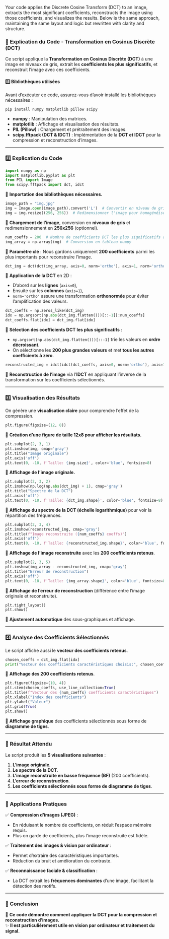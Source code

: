 Your code applies the Discrete Cosine Transform (DCT) to an image, extracts the most significant coefficients, reconstructs the image using those coefficients, and visualizes the results. Below is the same approach, maintaining the same layout and logic but rewritten with clarity and structure.

### **📌 Explication du Code - Transformation en Cosinus Discrète (DCT)**

Ce script applique la **Transformation en Cosinus Discrète (DCT)** à une image en niveaux de gris, extrait les **coefficients les plus significatifs**, et reconstruit l’image avec ces coefficients.

#### **1️⃣ Bibliothèques utilisées**

Avant d’exécuter ce code, assurez-vous d’avoir installé les bibliothèques nécessaires :

```bash
pip install numpy matplotlib pillow scipy
```

- **numpy** : Manipulation des matrices.
- **matplotlib** : Affichage et visualisation des résultats.
- **PIL (Pillow)** : Chargement et prétraitement des images.
- **scipy.fftpack (DCT & IDCT)** : Implémentation de la **DCT et IDCT** pour la compression et reconstruction d’images.

---

### **2️⃣ Explication du Code**

```python
import numpy as np
import matplotlib.pyplot as plt
from PIL import Image
from scipy.fftpack import dct, idct
```

📌 **Importation des bibliothèques nécessaires.**

```python
image_path = "img.jpg"
img = Image.open(image_path).convert('L')  # Convertir en niveau de gris
img = img.resize((256, 256))  # Redimensionner l'image pour homogénéiser les dimensions
```

📌 **Chargement de l’image**, conversion en **niveaux de gris** et redimensionnement en **256x256** (optionnel).

```python
num_coeffs = 200  # Nombre de coefficients DCT les plus significatifs à conserver
img_array = np.array(img)  # Conversion en tableau numpy
```

📌 **Paramètre clé** : Nous gardons uniquement **200 coefficients** parmi les plus importants pour reconstruire l’image.

```python
dct_img = dct(dct(img_array, axis=0, norm='ortho'), axis=1, norm='ortho')
```

📌 **Application de la DCT** en 2D :

- D’abord sur les **lignes** (`axis=0`),
- Ensuite sur les **colonnes** (`axis=1`),
- `norm='ortho'` assure une transformation **orthonormée** pour éviter l’amplification des valeurs.

```python
dct_coeffs = np.zeros_like(dct_img)
idx = np.argsort(np.abs(dct_img.flatten()))[::-1][:num_coeffs]
dct_coeffs.flat[idx] = dct_img.flat[idx]
```

📌 **Sélection des coefficients DCT les plus significatifs** :

- `np.argsort(np.abs(dct_img.flatten()))[::-1]` trie les valeurs en **ordre décroissant**.
- On sélectionne les **200 plus grandes valeurs** et met **tous les autres coefficients à zéro**.

```python
reconstructed_img = idct(idct(dct_coeffs, axis=0, norm='ortho'), axis=1, norm='ortho')
```

📌 **Reconstruction de l’image** via l’**IDCT** en appliquant l’inverse de la transformation sur les coefficients sélectionnés.

---

### **3️⃣ Visualisation des Résultats**

On génère une **visualisation claire** pour comprendre l’effet de la compression.

```python
plt.figure(figsize=(12, 8))
```

📌 **Création d’une figure de taille 12x8 pour afficher les résultats.**

```python
plt.subplot(2, 3, 1)
plt.imshow(img, cmap='gray')
plt.title("Image originale")
plt.axis('off')
plt.text(0, -10, f'Taille: {img.size}', color='blue', fontsize=8)
```

📌 **Affichage de l’image originale.**

```python
plt.subplot(2, 3, 2)
plt.imshow(np.log(np.abs(dct_img) + 1), cmap='gray')
plt.title("Spectre de la DCT")
plt.axis('off')
plt.text(0, -10, f'Taille: {dct_img.shape}', color='blue', fontsize=8)
```

📌 **Affichage du spectre de la DCT (échelle logarithmique)** pour voir la répartition des fréquences.

```python
plt.subplot(2, 3, 4)
plt.imshow(reconstructed_img, cmap='gray')
plt.title(f"Image reconstruite ({num_coeffs} coeffs)")
plt.axis('off')
plt.text(0, -10, f'Taille: {reconstructed_img.shape}', color='blue', fontsize=8)
```

📌 **Affichage de l’image reconstruite** avec les **200 coefficients retenus**.

```python
plt.subplot(2, 3, 5)
plt.imshow(img_array - reconstructed_img, cmap='gray')
plt.title("Erreur de reconstruction")
plt.axis('off')
plt.text(0, -10, f'Taille: {img_array.shape}', color='blue', fontsize=8)
```

📌 **Affichage de l’erreur de reconstruction** (différence entre l’image originale et reconstruite).

```python
plt.tight_layout()
plt.show()
```

📌 **Ajustement automatique** des sous-graphiques et affichage.

---

### **4️⃣ Analyse des Coefficients Sélectionnés**

Le script affiche aussi le **vecteur des coefficients retenus**.

```python
chosen_coeffs = dct_img.flat[idx]
print("Vecteur des coefficients caractéristiques choisis:", chosen_coeffs)
```

📌 **Affichage des 200 coefficients retenus**.

```python
plt.figure(figsize=(10, 4))
plt.stem(chosen_coeffs, use_line_collection=True)
plt.title(f"Vecteur des {num_coeffs} coefficients caractéristiques")
plt.xlabel("Index des coefficients")
plt.ylabel("Valeur")
plt.grid(True)
plt.show()
```

📌 **Affichage graphique** des coefficients sélectionnés sous forme de **diagramme de tiges**.

---

### **🎯 Résultat Attendu**

Le script produit les **5 visualisations suivantes** :

1. **L’image originale**.
2. **Le spectre de la DCT**.
3. **L’image reconstruite en basse fréquence (BF)** (200 coefficients).
4. **L’erreur de reconstruction**.
5. **Les coefficients sélectionnés sous forme de diagramme de tiges**.

---

### **📌 Applications Pratiques**

✅ **Compression d’images (JPEG)** :

- En réduisant le nombre de coefficients, on réduit l’espace mémoire requis.
- Plus on garde de coefficients, plus l’image reconstruite est fidèle.

✅ **Traitement des images & vision par ordinateur** :

- Permet d’extraire des caractéristiques importantes.
- Réduction du bruit et amélioration du contraste.

✅ **Reconnaissance faciale & classification** :

- La DCT extrait les **fréquences dominantes** d’une image, facilitant la détection des motifs.

---

### **📢 Conclusion**

🚀 **Ce code démontre comment appliquer la DCT pour la compression et reconstruction d’images.**  
✨ **Il est particulièrement utile en vision par ordinateur et traitement du signal.**